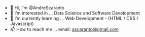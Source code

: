- 👋 Hi, I’m @AndreScaranto
- 👀 I’m interested in ...
  Data Science and Software Development
- 🌱 I’m currently learning ...
  Web Development - (HTML / CSS / Javascript)
- 📫 How to reach me ...
  email: ascaranto@gmail.com
